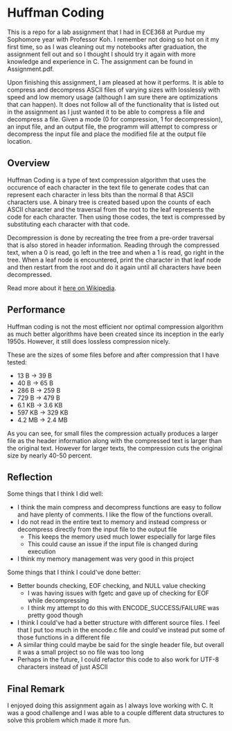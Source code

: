 # Huffman Coding  

This is a repo for a lab assignment that I had in ECE368 at Purdue my Sophomore year with Professor Koh. I remember not doing so hot on it my first time, so as I was cleaning out my notebooks after graduation, the assignment fell out and so I thought I should try it again with more knowledge and experience in C. The assignment can be found in Assignment.pdf.

Upon finishing this assignment, I am pleased at how it performs. It is able to compress and decompress ASCII files of varying sizes with losslessly with speed and low memory usage (although I am sure there are optimizations that can happen). It does not follow all of the functionality that is listed out in the assignment as I just wanted it to be able to compress a file and decompress a file. Given a mode (0 for compression, 1 for decompression), an input file, and an output file, the programm will attempt to compress or decompress the input file and place the modified file at the output file location.

## Overview

Huffman Coding is a type of text compression algorithm that uses the occurence of each character in the text file to generate codes that can represent each character in less bits than the normal 8 that ASCII characters use. A binary tree is created based upon the counts of each ASCII character and the traversal from the root to the leaf represents the code for each character. Then using those codes, the text is compressed by substituting each character with that code.

Decompression is done by recreating the tree from a pre-order traversal that is also stored in header information. Reading through the compressed text, when a 0 is read, go left in the tree and when a 1 is read, go right in the tree. When a leaf node is encountered, print the character in that leaf node and then restart from the root and do it again until all characters have been decompressed.

Read more about it [here on Wikipedia](https://en.wikipedia.org/wiki/Huffman_coding).

## Performance

Huffman coding is not the most efficient nor optimal compression algorithm as much better algorithms have been created since its inception in the early 1950s. However, it still does lossless compression nicely.

These are the sizes of some files before and after compression that I have tested:

- 13 B -> 39 B
- 40 B -> 65 B
- 286 B -> 259 B
- 729 B -> 479 B
- 6.1 KB -> 3.6 KB
- 597 KB -> 329 KB
- 4.2 MB -> 2.4 MB

As you can see, for small files the compression actually produces a larger file as the header information along with the compressed text is larger than the original text. However for larger texts, the compression cuts the original size by nearly 40-50 percent.

## Reflection

Some things that I think I did well:

- I think the main compress and decompress functions are easy to follow and have plenty of comments. I like the flow of the functions overall.
- I do not read in the entire text to memory and instead compress or decompress directly from the input file to the output file
  - This keeps the memory used much lower especially for large files
  - This could cause an issue if the input file is changed during execution
- I think my memory management was very good in this project

Some things that I think I could've done better:

- Better bounds checking, EOF checking, and NULL value checking
  - I was having issues with fgetc and gave up of checking for EOF while decompressing
  - I think my attempt to do this with ENCODE_SUCCESS/FAILURE was pretty good though
- I think I could've had a better structure with different source files. I feel that I put too much in the encode.c file and could've instead put some of those functions in a different file
- A similar thing could maybe be said for the single header file, but overall it was a small project so no file was too long
- Perhaps in the future, I could refactor this code to also work for UTF-8 characters instead of just ASCII

## Final Remark

I enjoyed doing this assignment again as I always love working with C. It was a good challenge and I was able to a couple different data structures to solve this problem which made it more fun.
